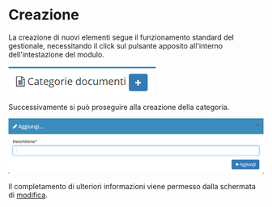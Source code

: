 # Creazione

La creazione di nuovi elementi segue il funzionamento standard del gestionale, necessitando il click sul pulsante apposito all'interno dell'intestazione del modulo.

![Screenshot creazione categorie documenti](../../../.gitbook/assets/AddCategorieDocumenti.PNG)

Successivamente si può proseguire alla creazione della categoria.

![Screenshot creazione categorie documenti](../../../.gitbook/assets/AggiungereCategorieDocumenti.PNG)

Il completamento di ulteriori informazioni viene permesso dalla schermata di [modifica](modifica1.md).
